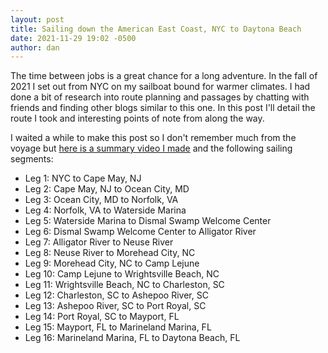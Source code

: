 ```yaml
---
layout: post
title: Sailing down the American East Coast, NYC to Daytona Beach
date: 2021-11-29 19:02 -0500
author: dan
---
```


The time between jobs is a great chance for a long adventure. In the fall of 2021 I set out from NYC on my sailboat bound for warmer climates. I had done a bit of research into route planning and passages by chatting with friends and finding other blogs similar to this one. In this post I'll detail the route I took and interesting points of note from along the way.

I waited a while to make this post so I don't remember much from the voyage but [here is a summary video I made](https://www.youtube.com/watch?v=FxqqYmYuUlI&t=1s) and the following sailing segments:

* Leg 1: NYC to Cape May, NJ
* Leg 2: Cape May, NJ to Ocean City, MD
* Leg 3: Ocean City, MD to Norfolk, VA
* Leg 4: Norfolk, VA to Waterside Marina
* Leg 5: Waterside Marina to Dismal Swamp Welcome Center
* Leg 6: Dismal Swamp Welcome Center to Alligator River
* Leg 7: Alligator River to Neuse River
* Leg 8: Neuse River to Morehead City, NC
* Leg 9: Morehead City, NC to Camp Lejune
* Leg 10: Camp Lejune to Wrightsville Beach, NC
* Leg 11: Wrightsville Beach, NC to Charleston, SC
* Leg 12: Charleston, SC to Ashepoo River, SC
* Leg 13: Ashepoo River, SC to Port Royal, SC
* Leg 14: Port Royal, SC to Mayport, FL
* Leg 15: Mayport, FL to Marineland Marina, FL
* Leg 16: Marineland Marina, FL to Daytona Beach, FL
